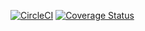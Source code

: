 [![CircleCI](https://circleci.com/gh/CDAT/wk.svg?style=svg)](https://circleci.com/gh/CDAT/wk)
[![Coverage Status](https://coveralls.io/repos/github/CDAT/wk/badge.svg)](https://coveralls.io/github/CDAT/wk)

